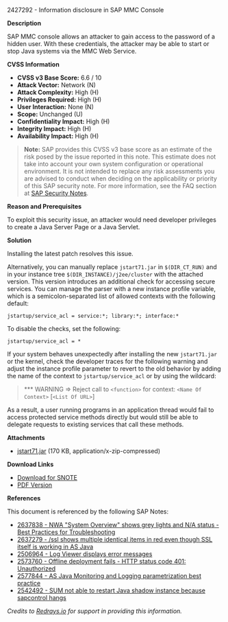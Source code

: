 2427292 - Information disclosure in SAP MMC Console

**Description**

SAP MMC console allows an attacker to gain access to the password of a hidden user. With these credentials, the attacker may be able to start or stop Java systems via the MMC Web Service.

**CVSS Information**

- **CVSS v3 Base Score:** 6.6 / 10
- **Attack Vector:** Network (N)
- **Attack Complexity:** High (H)
- **Privileges Required:** High (H)
- **User Interaction:** None (N)
- **Scope:** Unchanged (U)
- **Confidentiality Impact:** High (H)
- **Integrity Impact:** High (H)
- **Availability Impact:** High (H)

> **Note:** SAP provides this CVSS v3 base score as an estimate of the risk posed by the issue reported in this note. This estimate does not take into account your own system configuration or operational environment. It is not intended to replace any risk assessments you are advised to conduct when deciding on the applicability or priority of this SAP security note. For more information, see the FAQ section at [SAP Security Notes](https://support.sap.com/securitynotes).

**Reason and Prerequisites**

To exploit this security issue, an attacker would need developer privileges to create a Java Server Page or a Java Servlet.

**Solution**

Installing the latest patch resolves this issue.

Alternatively, you can manually replace `jstart71.jar` in `$(DIR_CT_RUN)` and in your instance tree `$(DIR_INSTANCE)/j2ee/cluster` with the attached version. This version introduces an additional check for accessing secure services. You can manage the parser with a new instance profile variable, which is a semicolon-separated list of allowed contexts with the following default:

```
jstartup/service_acl = service:*; library:*; interface:*
```

To disable the checks, set the following:

```
jstartup/service_acl = *
```

If your system behaves unexpectedly after installing the new `jstart71.jar` or the kernel, check the developer traces for the following warning and adjust the instance profile parameter to revert to the old behavior by adding the name of the context to `jstartup/service_acl` or by using the wildcard:

> *** WARNING => Reject call to `<function>` for context: `<Name Of Context>` [`<List Of URL>`]

As a result, a user running programs in an application thread would fail to access protected service methods directly but would still be able to delegate requests to existing services that call these methods.

**Attachments**

- [jstart71.jar](https://me.sap.com/sap/support/sapnotes/public/services/attachment.htm?iv_key=002075125800000635432017&iv_version=0004&iv_guid=6CAE8B3E8D4B1ED6BCB967D6048660CF) (170 KB, application/x-zip-compressed)

**Download Links**

- [Download for SNOTE](https://notesdownloads.sap.com/note/0040000018950302017)
- [PDF Version](https://me.sap.com/sap/support/sfm/notes/print/0002427292?language=en-US&token=0E3B6408C037049D07F2FDD00630199E)

**References**

This document is referenced by the following SAP Notes:

- [2637838 - NWA "System Overview" shows grey lights and N/A status - Best Practices for Troubleshooting](https://me.sap.com/notes/2637838)
- [2637279 - /ssl shows multiple identical items in red even though SSL itself is working in AS Java](https://me.sap.com/notes/2637279)
- [2506964 - Log Viewer displays error messages](https://me.sap.com/notes/2506964)
- [2573760 - Offline deployment fails - HTTP status code 401: Unauthorized](https://me.sap.com/notes/2573760)
- [2577844 - AS Java Monitoring and Logging parametrization best practice](https://me.sap.com/notes/2577844)
- [2542492 - SUM not able to restart Java shadow instance because sapcontrol hangs](https://me.sap.com/notes/2542492)

*Credits to [Redrays.io](https://redrays.io) for support in providing this information.*